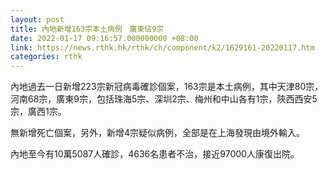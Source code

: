 ```yaml
---
layout: post
title: 內地新增163宗本土病例　廣東佔9宗
date: 2022-01-17 09:16:57.000000000 +08:00
link: https://news.rthk.hk/rthk/ch/component/k2/1629161-20220117.htm
categories: rthk
---
```


內地過去一日新增223宗新冠病毒確診個案，163宗是本土病例，其中天津80宗，河南68宗，廣東9宗，包括珠海5宗、深圳2宗、梅州和中山各有1宗，陝西西安5宗，廣西1宗。

無新增死亡個案，另外，新增4宗疑似病例，全部是在上海發現由境外輸入。

內地至今有10萬5087人確診，4636名患者不治，接近97000人康復出院。
